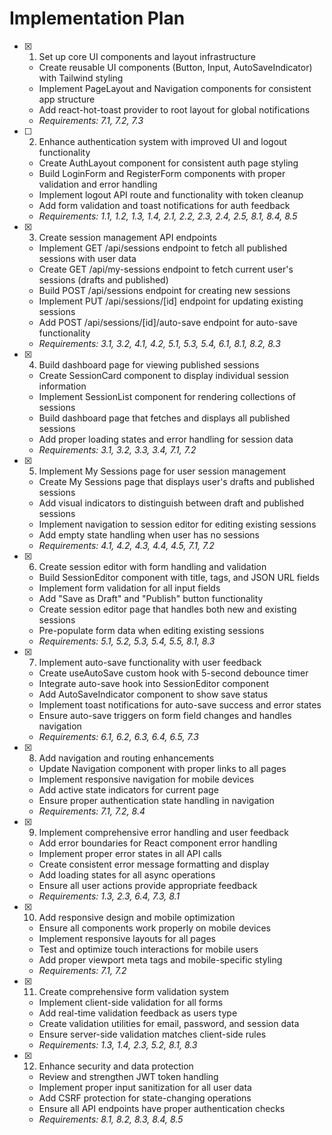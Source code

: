# Implementation Plan

- [x] 1. Set up core UI components and layout infrastructure





  - Create reusable UI components (Button, Input, AutoSaveIndicator) with Tailwind styling
  - Implement PageLayout and Navigation components for consistent app structure
  - Add react-hot-toast provider to root layout for global notifications
  - _Requirements: 7.1, 7.2, 7.3_

- [ ] 2. Enhance authentication system with improved UI and logout functionality




  - Create AuthLayout component for consistent auth page styling
  - Build LoginForm and RegisterForm components with proper validation and error handling
  - Implement logout API route and functionality with token cleanup
  - Add form validation and toast notifications for auth feedback
  - _Requirements: 1.1, 1.2, 1.3, 1.4, 2.1, 2.2, 2.3, 2.4, 2.5, 8.1, 8.4, 8.5_

- [x] 3. Create session management API endpoints





  - Implement GET /api/sessions endpoint to fetch all published sessions with user data
  - Create GET /api/my-sessions endpoint to fetch current user's sessions (drafts and published)
  - Build POST /api/sessions endpoint for creating new sessions
  - Implement PUT /api/sessions/[id] endpoint for updating existing sessions
  - Add POST /api/sessions/[id]/auto-save endpoint for auto-save functionality
  - _Requirements: 3.1, 3.2, 4.1, 4.2, 5.1, 5.3, 5.4, 6.1, 8.1, 8.2, 8.3_

- [x] 4. Build dashboard page for viewing published sessions






  - Create SessionCard component to display individual session information
  - Implement SessionList component for rendering collections of sessions
  - Build dashboard page that fetches and displays all published sessions
  - Add proper loading states and error handling for session data
  - _Requirements: 3.1, 3.2, 3.3, 3.4, 7.1, 7.2_

- [x] 5. Implement My Sessions page for user session management





  - Create My Sessions page that displays user's drafts and published sessions
  - Add visual indicators to distinguish between draft and published sessions
  - Implement navigation to session editor for editing existing sessions
  - Add empty state handling when user has no sessions
  - _Requirements: 4.1, 4.2, 4.3, 4.4, 4.5, 7.1, 7.2_

- [x] 6. Create session editor with form handling and validation





  - Build SessionEditor component with title, tags, and JSON URL fields
  - Implement form validation for all input fields
  - Add "Save as Draft" and "Publish" button functionality
  - Create session editor page that handles both new and existing sessions
  - Pre-populate form data when editing existing sessions
  - _Requirements: 5.1, 5.2, 5.3, 5.4, 5.5, 8.1, 8.3_

- [x] 7. Implement auto-save functionality with user feedback





  - Create useAutoSave custom hook with 5-second debounce timer
  - Integrate auto-save hook into SessionEditor component
  - Add AutoSaveIndicator component to show save status
  - Implement toast notifications for auto-save success and error states
  - Ensure auto-save triggers on form field changes and handles navigation
  - _Requirements: 6.1, 6.2, 6.3, 6.4, 6.5, 7.3_

- [x] 8. Add navigation and routing enhancements





  - Update Navigation component with proper links to all pages
  - Implement responsive navigation for mobile devices
  - Add active state indicators for current page
  - Ensure proper authentication state handling in navigation
  - _Requirements: 7.1, 7.2, 8.4_

- [x] 9. Implement comprehensive error handling and user feedback





  - Add error boundaries for React component error handling
  - Implement proper error states in all API calls
  - Create consistent error message formatting and display
  - Add loading states for all async operations
  - Ensure all user actions provide appropriate feedback
  - _Requirements: 1.3, 2.3, 6.4, 7.3, 8.1_

- [x] 10. Add responsive design and mobile optimization





  - Ensure all components work properly on mobile devices
  - Implement responsive layouts for all pages
  - Test and optimize touch interactions for mobile users
  - Add proper viewport meta tags and mobile-specific styling
  - _Requirements: 7.1, 7.2_

- [x] 11. Create comprehensive form validation system





  - Implement client-side validation for all forms
  - Add real-time validation feedback as users type
  - Create validation utilities for email, password, and session data
  - Ensure server-side validation matches client-side rules
  - _Requirements: 1.3, 1.4, 2.3, 5.2, 8.1, 8.3_

- [x] 12. Enhance security and data protection





  - Review and strengthen JWT token handling
  - Implement proper input sanitization for all user data
  - Add CSRF protection for state-changing operations
  - Ensure all API endpoints have proper authentication checks
  - _Requirements: 8.1, 8.2, 8.3, 8.4, 8.5_